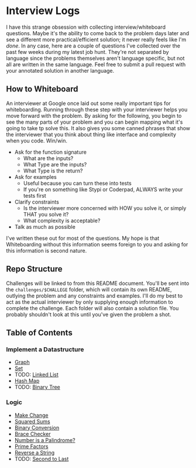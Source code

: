 # Interview Logs

I have this strange obsession with collecting interview/whiteboard questions. Maybe it's the ability to come back to the problem days later and see a different more practical/efficient solution; it never really feels like I'm _done_. In any case, here are a couple of questions I've collected over the past few weeks during my latest job hunt. They're not separated by language since the problems themselves aren't language specific, but not all are written in the same language. Feel free to submit a pull request with your annotated solution in another language.


## How to Whiteboard

An interviewer at Google once laid out some really important tips for whiteboarding. Running through these step with your interviewer helps you move forward with the problem. By asking for the following, you begin to see the many parts of your problem and you can begin mapping what it's going to take tp solve this. It also gives you some canned phrases that show the interviewer that you think about thing like interface and complexity when you code. Win/win.

- Ask for the function signature
  - What are the inputs?
  - What Type are the inputs?
  - What Type is the return?
- Ask for examples
  - Useful because you can turn these into tests
  - If you're on something like Stypi or Coderpad, ALWAYS write your tests first
- Clarify constraints
  - Is the interviewer more concerned with HOW you solve it, or simply THAT you solve it?
  - What complexity is acceptable?
- Talk as much as possible

I've written these out for most of the questions. My hope is that Whiteboarding without this information seems foreign to you and asking for this information is second nature.


## Repo Structure

Challenges will be linked to from this README document. You'll be sent into the `challenges/$CHALLEGE` folder, which will contain its own README, outlying the problem and any constraints and examples. I'll do my best to act as the actual interviewer by only supplying enough information to complete the challenge. Each folder will also contain a solution file. You probably shouldn't look at this until you've given the problem a shot.


## Table of Contents

### Implement a Datastructure
- [Graph](./questions/implement_a_graph)
- [Set](./questions/implement_a_set)
- TODO: [Linked List](./questions/implement_a_linked_list)
- [Hash Map](./questions/implement_a_hash)
- TODO: [Binary Tree](./questions/binaryTree)

### Logic
- [Make Change](./questions/makeChange)
- [Squared Sums](./questions/squaredSum)
- [Binary Conversion](./questions/binary_conversion)
- [Brace Checker](./questions/brace_checker)
- [Number is a Palindrome?](./questions/palindrome_number)
- [Prime Factors](./questions/prime_factors)
- [Reverse a String](./questions/reverse_a_string)
- TODO: [Second to Last](./questions/second_to_last)
